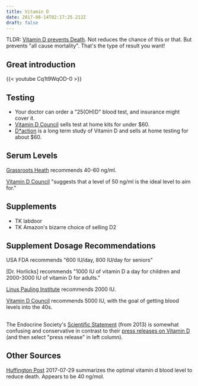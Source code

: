 ```yaml
---
title: Vitamin D
date: 2017-08-14T02:17:25.212Z
draft: false
---
```

TLDR: [Vitamin D prevents Death](https://www.vitamindwiki.com/Mortality). Not reduces the chance of this or that. But prevents "all cause mortality".  That's the type of result you want!


## Great introduction

{{< youtube Cq1t9WqOD-0 >}}

## Testing

* Your doctor can order a "25(OH)D" blood test, and insurance might cover it.
* [Vitamin D Council](https://www.vitamindcouncil.org/shop-not-logged-in/) sells test at home kits for under $60.
* [D*action](https://daction.org) is a long term study of Vitamin D and sells at home testing for about $60.

## Serum Levels

[Grassroots Heath](http://grassrootshealth.net/project/daction/) recommends 40-60 ng/ml.

[Vitamin D Council](https://www.vitamindcouncil.org/about-vitamin-d/testing-for-vitamin-d/) "suggests that a level of 50 ng/ml is the ideal level to aim for."

## Supplements

* TK labdoor
* TK Amazon's bizarre choice of selling D2

## Supplement Dosage Recommendations

USA FDA recommends "600 IU/day, 800 IU/day for seniors"

[Dr. Horlicks] recommends "1000 IU of vitamin D a day for children and 2000-3000 IU of vitamin D for adults."

[Linus Pauling Institute](http://lpi.oregonstate.edu/mic/vitamins/vitamin-D#LPI-recommendation) recommends 2000 IU.

[Vitamin D Council](https://www.vitamindcouncil.org/about-vitamin-d/how-do-i-get-the-vitamin-d-my-body-needs/) recommends 5000 IU, with the goal of getting blood levels into the 40s.


##


The Endocrine Society's [Scientific Statement](http://www.hormone.org/hormones-and-health/scientific-statements/vitamin-d-and-disease-prevention) (from 2013) is somewhat confusing and conservative in contrast to their [press releases on Vitamin D](https://www.endocrine.org/search?q=vitamin%20d) (and then select "press release" in left column).



## Other Sources

[Huffington Post](http://www.huffingtonpost.com/alan-christianson/update-how-much-vitamin-d_b_11254120.html) 2017-07-29 summarizes the optimal vitamin d blood level to reduce death. Appears to be 40 ng/mol.


